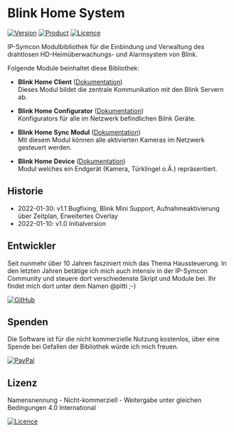 # Blink Home System

[![Version](https://img.shields.io/badge/Symcon-PHP--Bibliothek-purple.svg)](https://www.symcon.de/service/dokumentation/entwicklerbereich/sdk-tools/sdk-php/)
[![Product](https://img.shields.io/badge/Symcon%20Version-6.0-blue.svg)](https://www.symcon.de/produkt/)
[![Licence](https://img.shields.io/badge/License-CC%20BY--NC--SA%204.0-green.svg)](https://creativecommons.org/licenses/by-nc-sa/4.0/)

IP-Symcon Modulbibliothek für die Einbindung und Verwaltung des drahtlosen HD-Heimüberwachungs- und Alarmsystem von Blink.

Folgende Module beinhaltet diese Bibliothek:

- __Blink Home Client__ ([Dokumentation](Blink%20Home%20Client))  
Dieses Modul bildet die zentrale Kommunikation mit den Blink Servern ab.

- __Blink Home Configurator__ ([Dokumentation](Blink%20Home%20Configurator))  
Konfigurators für alle im Netzwerk befindlichen Bilnk Geräte.

- __Blink Home Sync Modul__ ([Dokumentation](Blink%20Home%20Sync%20Modul))  
Mit diesem Modul können alle aktivierten Kameras im Netzwerk gesteuert werden.

- __Blink Home Device__ ([Dokumentation](Blink%20Home%20Device))  
Modul welches ein Endgerät (Kamera, Türklingel o.Ä.) repräsentiert.

## Historie

- 2022-01-30: v1.1 Bugfixing, Blink Mini Support, Aufnahmeaktivierung über Zeitplan, Erweitertes Overlay
- 2022-01-10: v1.0 Initialversion

## Entwickler

Seit nunmehr über 10 Jahren fasziniert mich das Thema Haussteuerung. In den letzten Jahren betätige ich mich auch intensiv in der IP-Symcon Community und steuere dort verschiedenste Skript und Module bei. Ihr findet mich dort unter dem Namen @pitti ;-)

[![GitHub](https://img.shields.io/badge/GitHub-@wilkware-181717.svg?style=for-the-badge&logo=github)](https://wilkware.github.io/)

## Spenden

Die Software ist für die nicht kommerzielle Nutzung kostenlos, über eine Spende bei Gefallen der Bibliothek würde ich mich freuen.

[![PayPal](https://img.shields.io/badge/PayPal-spenden-00457C.svg?style=for-the-badge&logo=paypal)](https://www.paypal.com/cgi-bin/webscr?cmd=_s-xclick&hosted_button_id=8816166)

## Lizenz

Namensnennung - Nicht-kommerziell - Weitergabe unter gleichen Bedingungen 4.0 International

[![Licence](https://img.shields.io/badge/License-CC_BY--NC--SA_4.0-EF9421.svg?style=for-the-badge&logo=creativecommons)](https://creativecommons.org/licenses/by-nc-sa/4.0/)
